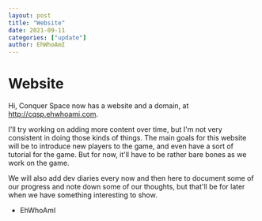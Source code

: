 ```yaml
---
layout: post
title: "Website"
date: 2021-09-11
categories: ["update"]
author: EhWhoAmI
---
```


# Website

Hi, Conquer Space now has a website and a domain, at <http://cqsp.ehwhoami.com>.

I'll try working on adding more content over time, but I'm not very consistent in doing those
kinds of things. The main goals for this website will be to introduce new players to the game, and
even have a sort of tutorial for the game. But for now, it'll have to be rather bare bones as we
work on the game.

We will also add dev diaries every now and then here to document some of our progress and note down
some of our thoughts, but that'll be for later when we have something interesting to show.

 - EhWhoAmI
